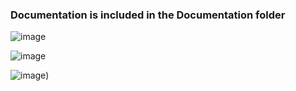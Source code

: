 ### Documentation is included in the Documentation folder ###

![image](https://github.com/user-attachments/assets/d7896ff4-aff4-4bbc-b7d5-19e3c4026ad8)

![image](https://github.com/user-attachments/assets/be76c909-e89b-4087-a1dc-9a1ccde5f891)

![image](https://github.com/user-attachments/assets/b08923ba-0990-4a13-9a77-a907251ded0c))
